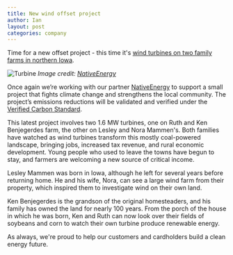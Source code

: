 ```yaml
---
title: New wind offset project
author: Ian
layout: post
categories: company
---
```


Time for a new offset project - this time it's [wind turbines on two family farms in northern Iowa](http://brighterplanet.com/projects/22-iowa_wind).

![Turbine](http://brighterplanet.com/images/projects/iowa_wind_slide_02.jpg)
_Image credit: [NativeEnergy](http://nativeenergy.com)_

Once again we’re working with our partner [NativeEnergy](http://nativeenergy.com) to support a small project that fights climate change and strengthens the local community. The project’s emissions reductions will be validated and verified under the [Verified Carbon Standard](http://www.v-c-s.org/).

<!-- more start -->

This latest project involves two 1.6 MW turbines, one on Ruth and Ken Benjegerdes farm, the other on Lesley and Nora Mammen's. Both families have watched as wind turbines transform this mostly coal-powered landscape, bringing jobs, increased tax revenue, and rural economic development. Young people who used to leave the towns have begun to stay, and farmers are welcoming a new source of critical income.

Lesley Mammen was born in Iowa, although he left for several years before returning home. He and his wife, Nora, can see a large wind farm from their property, which inspired them to investigate wind on their own land.

Ken Benjegerdes is the grandson of the original homesteaders, and his family has owned the land for nearly 100 years. From the porch of the house in which he was born, Ken and Ruth can now look over their fields of soybeans and corn to watch their own turbine produce renewable energy.

As always, we're proud to help our customers and cardholders build a clean energy future.

<!-- more end -->
